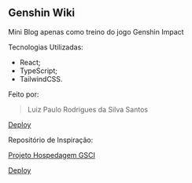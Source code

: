 ## Genshin Wiki

Mini Blog apenas como treino do jogo Genshin Impact

Tecnologias Utilizadas:

- React;
- TypeScript;
- TailwindCSS.

Feito por:

> Luiz Paulo Rodrigues da Silva Santos

[Deploy](https://genshin-wiki.vercel.app/)

Repositório de Inspiração:

[Projeto Hospedagem GSCI](https://github.com/luizpaulo2005/projeto-hospedagem-gsci)

[Deploy](https://projeto-hospedagem-gsci.vercel.app/)